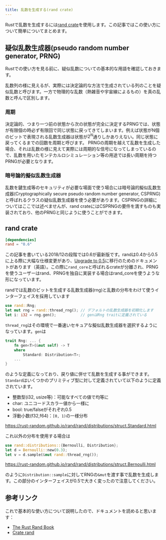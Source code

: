 ```yaml
---
title: 乱数を生成する(rand crate)
---
```


Rustで乱数を生成するには[rand crate](https://github.com/rust-random/rand)を使用します。この記事ではこの使い方について簡単についてまとめます。

疑似乱数生成器(pseudo random number generator, PRNG)
--------
Rustでの使い方を見る前に、疑似乱数についての基本的な用語を確認しておきます。

乱数列の様に見えるが、実際には決定論的な方法で生成されている列のことを疑似乱数と呼びます。一方で物理的な乱数（熱雑音や宇宙線によるもの）を真の乱数と呼んで区別します。

### 周期
決定論的、つまり一つ前の状態から次の状態が完全に決定するPRNGでは、状態が有限個の時必ず有限回で同じ状態に戻ってきてしまいます。例えば状態がN個のビットで表現される乱数生成器は状態が$2^N$通りしかありえない。同じ状態に戻ってくるまでの回数を周期と呼びます。
PRNGの周期を越えて乱数を生成した場合、それは乱数の様に見えて実際には周期的な信号になってしまっているので、乱数を用いたモンテカルロシミュレーション等の用途では長い周期を持つPRNGが必要となります。

### 暗号論的擬似乱数生成器
乱数を鍵生成等のセキュリティが必要な場面で使う場合には暗号論的擬似乱数生成器(Cryptographically secure pseudo random number generator, CSPRNG)と呼ばれるクラスの疑似乱数生成器を使う必要があります。CSPRNGの詳細についてはここでは述べませんが、rand crateにはCSPRNGの要件を満すものも実装されており、他のPRNGと同じように使うことができます。

rand crate
-----------

```toml:Cargo.toml
[dependencies]
rand = "0.6"
```

この記事を書いている2018/12の段階では0.6が最新版です。randは0.4から0.5に上る際に大幅な仕様変更があり、[Upgrade to 0.5](https://rust-random.github.io/book/update-0.5.html)に移行のためのドキュメントがあります（英語）。この際に`rand_core`と呼ばれるcrateが分離され、PRNGを使うユーザーはrand、PRNGを独自に実装する場合はrand_coreを使うような形になっています。

randでは乱数のビットを生成する乱数生成器(rng)と乱数の分布をわけて使うインターフェイスを採用しています

```rust
use rand::Rng;
let mut rng = rand::thread_rng(); // デフォルトの乱数生成器を初期化します
let i: i32 = rng.gen();           // genはRng traitに定義されている
```

`thread_rng`はその環境で一番速いセキュアな擬似乱数生成器を選択するようになっています。`gen`は

```rust
trait Rng: ... {
    fn gen<T>(&mut self) -> T
    where
        Standard: Distribution<T>; 
    ...
}
```

のような定義になっており、戻り値に併せて乱数を生成する事ができます。`Standard`はいくつかのプリミティブ型に対して定義されていて以下のように定義されています。

- 整数型(i32, usize等)：可能なすべての値で均等に
- char: ユニコードスカラー値から一様に
- bool: true/falseがそれぞれ0.5
- 浮動小数(f32,f64)：`[0, 1)`の一様分布

https://rust-random.github.io/rand/rand/distributions/struct.Standard.html

これ以外の分布を使用する場合は

```rust
use rand::distributions::{Bernoulli, Distribution};
let d = Bernoulli::new(0.3);
let v = d.sample(&mut rand::thread_rng());
```
https://rust-random.github.io/rand/rand/distributions/struct.Bernoulli.html

のように`Distribution::sample`に対してRNGの`&mut`を渡す事で乱数を生成します。この部分のインターフェイスが0.5で大きく変ったので注意してください。

参考リンク
----------

これで基本的な使い方について説明したので、ドキュメントを読めると思います：

- [The Rust Rand Book](https://rust-random.github.io/book/intro.html)
- [Crate rand](https://rust-random.github.io/rand/rand/index.html)
